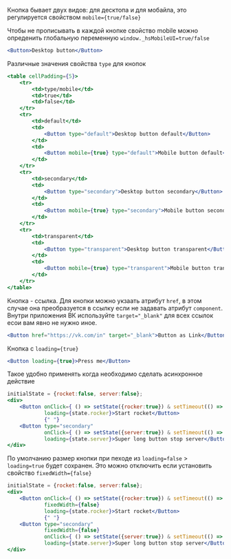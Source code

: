 Кнопка бывает двух видов: для десктопа и для мобайла, это регулируется свойством ```mobile={true/false}```

Чтобы не прописывать в каждой кнопке свойство mobile можно опреденить глобальную переменную ```window._hsMobileUI=true/false```


```jsx
<Button>Desktop button</Button>
```

Различные значения свойства ```type``` для кнопок

```jsx
<table cellPadding={5}>
    <tr>
        <td>type/mobile</td>
        <td>true</td>
        <td>false</td>
    </tr>
    <tr>
        <td>default</td>
        <td>
            <Button type="default">Desktop button default</Button>
        </td>
        <td>
            <Button mobile={true} type="default">Mobile button default</Button>
        </td>
    </tr>
    <tr>
        <td>secondary</td>
        <td>
            <Button type="secondary">Desktop button secondary</Button>
        </td>
        <td>
            <Button mobile={true} type="secondary">Mobile button secondary</Button>
        </td>
    </tr>
    <tr>
        <td>transparent</td>
        <td>
            <Button type="transparent">Desktop button transparent</Button>
        </td>
        <td>
            <Button mobile={true} type="transparent">Mobile button transparent</Button>
        </td>
    </tr>
</table>
```

Кнопка - ссылка.
Для кнопки можно укзаать атрибут ```href```, в этом случае она преобразуется в ссылку если не задавать атрибут ```component```.
Внутри приложения ВК используйте ```target="_blank"``` для всех ссылок есои вам явно не нужно иное.

```jsx
<Button href="https://vk.com/in" target="_blank">Button as Link</Button>
```

Кнопка с ```loading={true}```

```jsx 
<Button loading={true}>Press me</Button>
```

Такое удобно применять когда необходимо сделать асинхронное действие

```jsx
initialState = {rocket:false, server:false};
<div>
    <Button onClick={ () => setState({rocker:true}) & setTimeout(() => setState({rocker:false}), 2000) } 
            loading={state.rocker}>Start rocket</Button>
            {" "}
    <Button type="secondary" 
            onClick={ () => setState({server:true}) & setTimeout(() => setState({server:false}), 2000) } 
            loading={state.server}>Super long button stop server</Button>
</div>
```

По умолчанию размер кнопки при пеходе из ```loading=false``` > ```loading=true``` будет сохранен. 
Это можно отключить если установить свойство ```fixedWidth={false}```

```jsx
initialState = {rocket:false, server:false};
<div>
    <Button onClick={ () => setState({rocker:true}) & setTimeout(() => setState({rocker:false}), 2000) } 
            fixedWidth={false}
            loading={state.rocker}>Start rocket</Button>
            {" "}
    <Button type="secondary" 
            fixedWidth={false}
            onClick={ () => setState({server:true}) & setTimeout(() => setState({server:false}), 2000) } 
            loading={state.server}>Super long button stop server</Button>
</div>
```